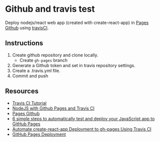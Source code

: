 # Github and travis test

Deploy nodejs/react web app (created with create-react-app) in [Pages Github](https://pages.github.com/) using [travisCI](https://travis-ci.com/).

## Instructions


1. Create github repository and clone locally.
    * Create ```gh-pages``` branch
2. Generate a Github token and set in travis repository settings.
3. Create a .travis.yml file.
4. Commit and push

## Resources
* [Travis CI Tutorial](https://docs.travis-ci.com/user/tutorial/)
* [NodeJS with Github Pages and Travis CI](https://robertleggett.blog/2018/04/06/nodejs-with-github-pages-and-travis-ci/)
* [Pages Github](https://pages.github.com/)
* [6 simple steps to automatically test and deploy your JavaScript app to GitHub Pages](https://medium.com/@bezgachev/6-simple-steps-to-automatically-test-and-deploy-your-javascript-app-to-github-pages-c4c32a34bcb1)
* [Automate create-react-app Deployment to gh-pages Using Travis CI](https://medium.com/@sumn2u/automate-create-react-app-deployment-to-gh-pages-using-travis-ci-b2a97203680b)
* [GitHub Pages Deployment](https://docs.travis-ci.com/user/deployment/pages/)

